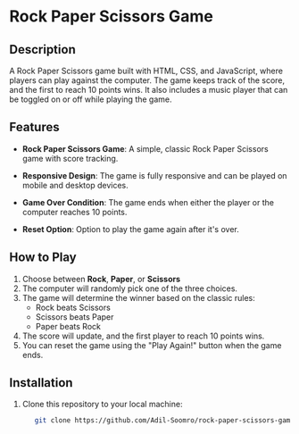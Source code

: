 # Rock Paper Scissors Game

## Description

A Rock Paper Scissors game built with HTML, CSS, and JavaScript, where players can play against the computer. The game keeps track of the score, and the first to reach 10 points wins. It also includes a music player that can be toggled on or off while playing the game.

## Features

- **Rock Paper Scissors Game**: A simple, classic Rock Paper Scissors game with score tracking.

- **Responsive Design**: The game is fully responsive and can be played on mobile and desktop devices.
- **Game Over Condition**: The game ends when either the player or the computer reaches 10 points.
- **Reset Option**: Option to play the game again after it's over.

## How to Play

1. Choose between **Rock**, **Paper**, or **Scissors**
2. The computer will randomly pick one of the three choices.
3. The game will determine the winner based on the classic rules:
   - Rock beats Scissors
   - Scissors beats Paper
   - Paper beats Rock
4. The score will update, and the first player to reach 10 points wins.
5. You can reset the game using the "Play Again!" button when the game ends.

## Installation

1. Clone this repository to your local machine:
   ```bash
      git clone https://github.com/Adil-Soomro/rock-paper-scissors-game.git
